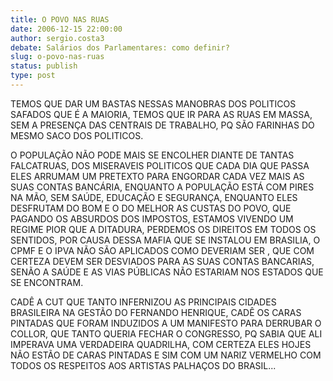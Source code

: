 ```yaml
---
title: O POVO NAS RUAS
date: 2006-12-15 22:00:00
author: sergio.costa3
debate: Salários dos Parlamentares: como definir?
slug: o-povo-nas-ruas
status: publish 
type: post
---
```


TEMOS QUE DAR UM BASTAS NESSAS MANOBRAS DOS POLITICOS SAFADOS QUE É A MAIORIA, TEMOS QUE IR PARA AS RUAS EM MASSA, SEM A PRESENÇA DAS CENTRAIS DE TRABALHO, PQ SÃO FARINHAS DO MESMO SACO DOS POLITICOS.  

O POPULAÇÃO NÃO PODE MAIS SE ENCOLHER DIANTE DE TANTAS FALCATRUAS, DOS MISERAVEIS POLITICOS QUE CADA DIA QUE PASSA ELES ARRUMAM UM PRETEXTO PARA ENGORDAR CADA VEZ MAIS AS SUAS CONTAS BANCÁRIA, ENQUANTO A POPULAÇÃO ESTÁ COM PIRES NA MÃO, SEM SAÚDE, EDUCAÇÃO E SEGURANÇA, ENQUANTO ELES DESFRUTAM DO BOM E O DO MELHOR AS CUSTAS DO POVO, QUE PAGANDO OS ABSURDOS DOS IMPOSTOS, ESTAMOS VIVENDO UM REGIME PIOR QUE A DITADURA, PERDEMOS OS DIREITOS EM TODOS OS SENTIDOS, POR CAUSA DESSA MAFIA QUE SE INSTALOU EM BRASILIA, O CPMF E O IPVA NÃO SÃO APLICADOS COMO DEVERIAM SER , QUE COM CERTEZA DEVEM SER DESVIADOS PARA AS SUAS CONTAS BANCARIAS, SENÃO A SAÚDE E AS VIAS PÚBLICAS NÃO ESTARIAM NOS ESTADOS QUE SE ENCONTRAM.  

CADÊ A CUT QUE TANTO INFERNIZOU AS PRINCIPAIS CIDADES BRASILEIRA NA GESTÃO DO FERNANDO HENRIQUE, CADÊ OS CARAS PINTADAS QUE FORAM INDUZIDOS A UM MANIFESTO PARA DERRUBAR O COLLOR, QUE TANTO QUERIA FECHAR O CONGRESSO, PQ SABIA QUE ALI IMPERAVA UMA VERDADEIRA QUADRILHA, COM CERTEZA ELES HOJES NÃO ESTÃO DE CARAS PINTADAS E SIM COM UM NARIZ VERMELHO COM TODOS OS RESPEITOS AOS ARTISTAS PALHAÇOS DO BRASIL...  

  

